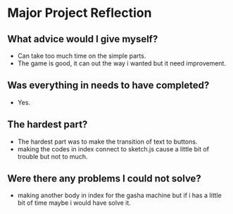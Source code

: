 # Major Project Reflection

## What advice would I give myself?
- Can take too much time on the simple parts.
- The game is good, it can out the way i wanted but it need improvement.

## Was everything in needs to have completed?
- Yes.

## The hardest part?
- The hardest part was to make the transition of text to buttons.
- making the codes in index connect to sketch.js cause a little bit of trouble but not to much.

## Were there any problems I could not solve?
- making another body in index for the gasha machine but if i has a little bit of time maybe i would have solve it. 
